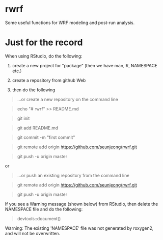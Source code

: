 # rwrf

Some useful functions for WRF modeling and post-run analysis.

# Just for the record

When using RStudio, do the following:

1) create a new project for "package" (then we have man, R, NAMESPACE etc.)

2) create a repository from github Web

3) then do the following


> …or create a new repository on the command line

> echo "# rwrf" >> README.md

> git init

> git add README.md

> git commit -m "first commit"

> git remote add origin https://github.com/seunjeong/rwrf.git

> git push -u origin master
                
or

> …or push an existing repository from the command line

>git remote add origin https://github.com/seunjeong/rwrf.git

>git push -u origin master

If you see a Warning message (shown below) from RStudio, then delete the NAMESPACE file and do the following:

> devtools::document()

Warning: The existing 'NAMESPACE' file was not generated by roxygen2, and will not be overwritten.

